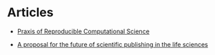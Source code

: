 Articles
========

* [Praxis of Reproducible Computational Science](https://www.authorea.com/users/34995/articles/329429-praxis-of-reproducible-computational-science)

* [A proposal for the future of scientific publishing in the life sciences](https://journals.plos.org/plosbiology/article?id=10.1371/journal.pbio.3000116)
